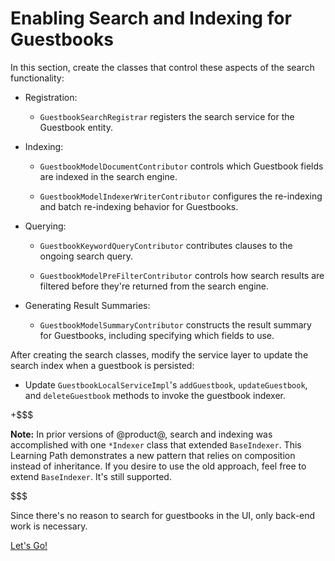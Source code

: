 # Enabling Search and Indexing for Guestbooks [](id=enabling-search-and-indexing-for-guestbooks)

In this section, create the classes that control these aspects of the search
functionality:

- Registration:

    - `GuestbookSearchRegistrar` registers the search service for the Guestbook
        entity.

- Indexing:

    - `GuestbookModelDocumentContributor` controls which Guestbook fields are
        indexed in the search engine.

    - `GuestbookModelIndexerWriterContributor` configures the re-indexing and
        batch re-indexing behavior for Guestbooks.

- Querying:

    - `GuestbookKeywordQueryContributor`  contributes clauses to the ongoing
        search query.

    - `GuestbookModelPreFilterContributor` controls how search results are filtered
        before they're returned from the search engine.

- Generating Result Summaries:

    - `GuestbookModelSummaryContributor` constructs the result summary for
        Guestbooks, including specifying which fields to use.

After creating the search classes, modify the service layer to update the search
index when a guestbook is persisted:

- Update `GuestbookLocalServiceImpl`'s `addGuestbook`, `updateGuestbook`, and
   `deleteGuestbook` methods to invoke the guestbook indexer.

+$$$

**Note:** In prior versions of @product@, search and indexing was accomplished
with one `*Indexer` class that extended `BaseIndexer`. This Learning Path
demonstrates a new pattern that relies on composition instead of inheritance. If
you desire to use the old approach, feel free to extend `BaseIndexer`. It's
still supported. 

$$$

Since there's no reason to search for guestbooks in the UI, only back-end work
is necessary. 

<a class="go-link btn btn-primary" href="/develop/tutorials/-/knowledge_base/7-0/understanding-search-and-indexing">Let's Go!<span class="icon-circle-arrow-right"></span></a>
